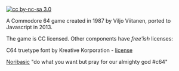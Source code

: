 [![cc by-nc-sa 3.0](https://i.creativecommons.org/l/by-nc-sa/3.0/88x31.png)](http://creativecommons.org/licenses/by-nc-sa/3.0/)

A Commodore 64 game created in 1987 by Viljo Viitanen, ported to Javascript in 2013.

The game is CC licensed. Other components have *free'ish* licenses:

C64 truetype font by Kreative Korporation - [license](font/FreeLicense.txt)

[Noribasic](http://www.kesiev.com/noribasic/) "do what you want but pray for our almighty god #c64"
